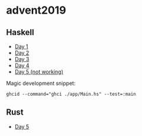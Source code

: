 # advent2019

## Haskell

* [Day 1](./haskell/src/Day1.hs)
* [Day 2](./haskell/src/Day2.hs)
* [Day 3](./haskell/src/Day3.hs)
* [Day 4](./haskell/src/Day4.hs)
* [Day 5 (not working)](./haskell/src/Day5.hs)

Magic development snippet:

`ghcid --command="ghci ./app/Main.hs" --test=:main`

## Rust

* [Day 5](./rust/src/day5.rs)
